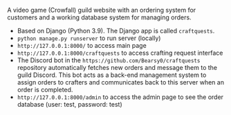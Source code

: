 A video game (Crowfall) guild website with an ordering system for customers and a working database system for managing orders.


- Based on Django (Python 3.9). The Django app is called `craftquests`.
- `python manage.py runserver` to run server (locally)
- `http://127.0.0.1:8000/` to access main page
- `http://127.0.0.1:8000/craftquests` to access crafting request interface
- The Discord bot in the `https://github.com/Bearsy0/craftquests` repository automatically fetches new orders and message them to the guild Discord. This bot acts as a back-end management system to assign orders to crafters and communicates back to this server when an order is completed.
- `http://127.0.0.1:8000/admin` to access the admin page to see the order database (user: test, password: test)
